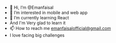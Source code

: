 - 👋 Hi, I’m @Emanfaisal
- 👀 I’m interested in mobile and web app
- 🌱 I’m currently learning React
- And I'm Very glad to learn it
- 📫 How to reach me emanfaisalofficial@gmail.com
- I love facing big challenges

<!---
Emanfaisal/Emanfaisal is a ✨ special ✨ repository because its `README.md` (this file) appears on your GitHub profile.
You can click the Preview link to take a look at your changes.
--->
